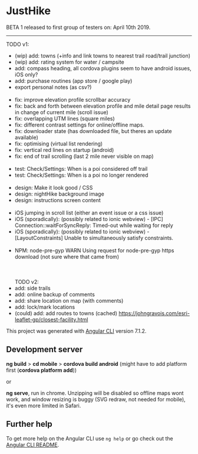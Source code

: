# JustHike

BETA 1 released to first group of testers on: April 10th 2019.

----- ----- ----- ----- ----

TODO v1:
- (wip) add: towns (+info and link towns to nearest trail road/trail junction)
- (wip) add: rating system for water / campsite
- add: compass heading, all cordova plugins seem to have android issues, iOS only?
- add: purchase routines (app store / google play)
- export personal notes (as csv?)
<br/><br/>
- fix: improve elevation profile scrollbar accuracy
- fix: back and forth between elevation profile and mile detail page results in change of current mile (scroll issue)
- fix: overlapping UTM lines (square miles)
- fix: different contrast settings for online/offline maps.
- fix: downloader state (has downloaded file, but theres an update available)
- fix: optimising (virtual list rendering)
- fix: vertical red lines on startup (android)
- fix: end of trail scrolling (last 2 mile never visible on map)
<br/><br/>
- test: Check/Settings: When is a poi considered off trail
- test: Check/Settings: When is a poi no longer rendered
<br/><br/>
- design: Make it look good / CSS
- design: nightHike background image
- design: instructions screen content
<br/><br/>
- iOS jumping in scroll list (either an event issue or a css issue)
- iOS (sporadically): (possibly related to ionic webview) - [IPC] Connection::waitForSyncReply: Timed-out while waiting for reply
- iOS (sporadically): (possibly related to ionic webview) - [LayoutConstraints] Unable to simultaneously satisfy constraints.
<br/><br/>
- NPM: node-pre-gyp WARN Using request for node-pre-gyp https download (not sure where that came from)
<br/><br/><br/><br/>
TODO v2:
- add: side trails
- add: online backup of comments
- add: share location on map (with comments)
- add: lock/mark locations
- (could) add: add routes to towns (cached) https://johngravois.com/esri-leaflet-gp/closest-facility.html


This project was generated with [Angular CLI](https://github.com/angular/angular-cli) version 7.1.2.

## Development server


<b>ng build</b> > <b>cd mobile</b> > <b>cordova build android</b> (might have to add platform first (<b>cordova platform add</b>))

or

<b>ng serve</b>, run in chrome. Unzipping will be disabled so offline maps wont work, and window resizing is buggy (SVG redraw, not needed for mobile), it's even more limited in Safari.

## Further help

To get more help on the Angular CLI use `ng help` or go check out the [Angular CLI README](https://github.com/angular/angular-cli/blob/master/README.md).
